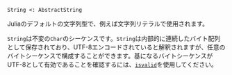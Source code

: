 ```
String <: AbstractString
```

Juliaのデフォルトの文字列型で、例えば文字列リテラルで使用されます。

`String`は不変の`Char`のシーケンスです。`String`は内部的に連続したバイト配列として保存されており、UTF-8エンコードされていると解釈されますが、任意のバイトシーケンスで構成することができます。基になるバイトシーケンスがUTF-8として有効であることを確認するには、[`isvalid`](@ref)を使用してください。
